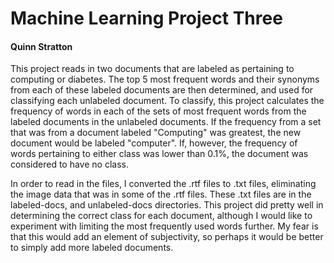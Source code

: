# Machine Learning Project Three
#### Quinn Stratton

This project reads in two documents that are labeled as pertaining to computing or diabetes. The top 5 most frequent words and their synonyms from each of these labeled documents are then determined, and used for classifying each unlabeled document. To classify, this project calculates the frequency of words in each of the sets of most frequent words from the labeled documents in the unlabeled documents. If the frequency from a set that was from a document labeled "Computing" was greatest, the new document would be labeled "computer". If, however, the frequency of words pertaining to either class was lower than 0.1%, the document was considered to have no class.

In order to read in the files, I converted the .rtf files to .txt files, eliminating the image data that was in some of the .rtf files. These .txt files are in the labeled-docs, and unlabeled-docs directories. This project did pretty well in determining the correct class for each document, although I would like to experiment with limiting the most frequently used words further. My fear is that this would add an element of subjectivity, so perhaps it would be better to simply add more labeled documents.
